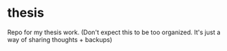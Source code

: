 # thesis
Repo for my thesis work. (Don't expect this to be too organized. It's just a way of sharing thoughts + backups)
